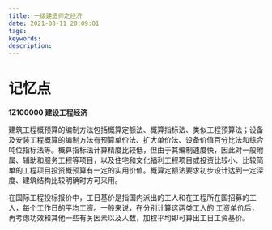 ```yaml
---
title: 一级建造师之经济
date: 2021-08-11 20:09:01
tags:
keywords:
description:
---
```


# 记忆点

**1Z100000 建设工程经济**

<!--more-->

建筑工程概预算的编制方法包括概算定额法、概算指标法、类似工程预算法；设备及安装工程概算的编制方法有预算单价法、扩大单价法、设备价值百分比法和综合吨位指标法等。概算指标法计算精度比较低，但由于其编制速度快，因此对一般附属、辅助和服务工程等项目，以及住宅和文化福利工程项目或投资比较小、比较简单的工程项目投资概预算有一定的实用价值。概算定额法要求初步设计达到一定深度、建筑结构比较明确时方可采用。    

在国际工程投标报价中，工日基价是指国内派出的工人和在工程所在国招募的工人，每个工作日的平均工资。一般来说，在分别计算这两类工人的 工资单价后，再考虑功效和其他一些有关因素以及人数，加权平均即可算出工日工资基价。        
